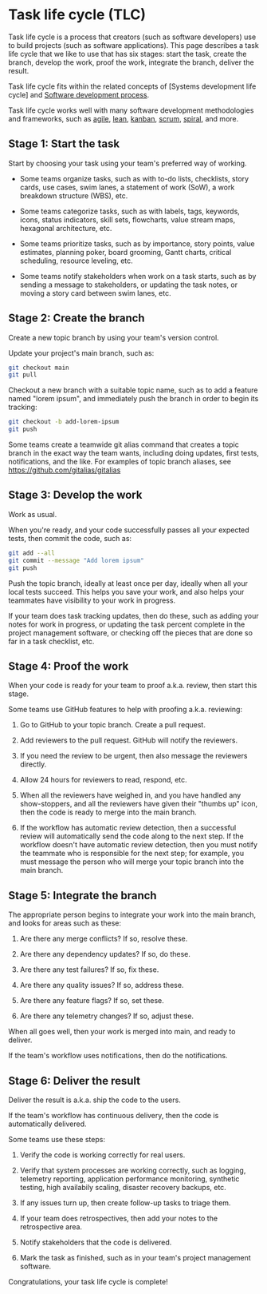 # Task life cycle (TLC)

Task life cycle is a process that creators (such as software developers) use to build projects (such as software applications). This page describes a task life cycle that we like to use that has six stages: start the task, create the branch, develop the work, proof the work, integrate the branch, deliver the result.

Task life cycle fits within the related concepts of [Systems development life cycle] and [Software development process](https://wikipedia.org/wiki/Software_development_process).

Task life cycle works well with many software development methodologies and frameworks, such as [agile](https://wikipedia.org/wiki/Agile_software_development), [lean](https://wikipedia.org/wiki/Lean_software_development), [kanban](https://wikipedia.org/wiki/Kanban), [scrum](https://wikipedia.org/wiki/Scrum), [spiral](https://wikipedia.org/wiki/Spiral_model), and more.


## Stage 1: Start the task

Start by choosing your task using your team's preferred way of working.

* Some teams organize tasks, such as with to-do lists, checklists, story cards, use cases, swim lanes, a statement of work (SoW), a work breakdown structure (WBS), etc.

* Some teams categorize tasks, such as with labels, tags, keywords, icons, status indicators, skill sets, flowcharts, value stream maps, hexagonal architecture, etc.

* Some teams prioritize tasks, such as by importance, story points, value estimates, planning poker, board grooming, Gantt charts, critical scheduling, resource leveling, etc.

* Some teams notify stakeholders when work on a task starts, such as by sending a message to stakeholders, or updating the task notes, or moving a story card between swim lanes, etc.


## Stage 2: Create the branch
 
Create a new topic branch by using your team's version control.

Update your project's main branch, such as:

```sh
git checkout main
git pull
```

Checkout a new branch with a suitable topic name, such as to add a feature named "lorem ipsum", and immediately push the branch in order to begin its tracking:

```sh
git checkout -b add-lorem-ipsum
git push
```

Some teams create a teamwide git alias command that creates a topic branch in the exact way the team wants, including doing updates, first tests, notifications, and the like. For examples of topic branch aliases, see https://github.com/gitalias/gitalias


## Stage 3: Develop the work

Work as usual. 

When you're ready, and your code successfully passes all your expected tests, then commit the code, such as:

```sh
git add --all
git commit --message "Add lorem ipsum"
git push
```

Push the topic branch, ideally at least once per day, ideally when all your local tests succeed. This helps you save your work, and also helps your teammates have visibility to your work in progress.

If your team does task tracking updates, then do these, such as adding your notes for work in progress, or updating the task percent complete in the project management software, or checking off the pieces that are done so far in a task checklist, etc.


## Stage 4: Proof the work

When your code is ready for your team to proof a.k.a. review, then start this stage.

Some teams use GitHub features to help with proofing a.k.a. reviewing:

1. Go to GitHub to your topic branch. Create a pull request. 

2. Add reviewers to the pull request. GitHub will notify the reviewers.

3. If you need the review to be urgent, then also message the reviewers directly. 

4. Allow 24 hours for reviewers to read, respond, etc.

5. When all the reviewers have weighed in, and you have handled any show-stoppers, and all the reviewers have given their "thumbs up" icon, then the code is ready to merge into the main branch.

6. If the workflow has automatic review detection, then a successful review will automatically send the code along to the next step. If the workflow doesn't have automatic review detection, then you must notify the teammate who is responsible for the next step; for example, you must message the person who will merge your topic branch into the main branch.


## Stage 5: Integrate the branch

The appropriate person begins to integrate your work into the main branch, and looks for areas such as these:

1. Are there any merge conflicts? If so, resolve these.

2. Are there any dependency updates? If so, do these.

3. Are there any test failures? If so, fix these.

4. Are there any quality issues? If so, address these.

5. Are there any feature flags? If so, set these.

6. Are there any telemetry changes? If so, adjust these.

When all goes well, then your work is merged into main, and ready to deliver.

If the team's workflow uses notifications, then do the notifications.


## Stage 6: Deliver the result

Deliver the result is a.k.a. ship the code to the users.

If the team's workflow has continuous delivery, then the code is automatically delivered. 

Some teams use these steps:

1. Verify the code is working correctly for real users.

2. Verify that system processes are working correctly, such as logging, telemetry reporting, application performance monitoring, synthetic testing, high availabily scaling, disaster recovery backups, etc. 

3. If any issues turn up, then create follow-up tasks to triage them.

4. If your team does retrospectives, then add your notes to the retrospective area.

5. Notify stakeholders that the code is delivered.

6. Mark the task as finished, such as in your team's project management software.

Congratulations, your task life cycle is complete!
